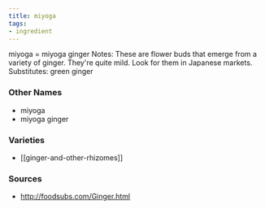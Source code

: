 ```yaml
---
title: miyoga
tags:
- ingredient
---
```

miyoga = miyoga ginger Notes: These are flower buds that emerge from a variety of ginger. They're quite mild. Look for them in Japanese markets. Substitutes: green ginger

### Other Names

* miyoga
* miyoga ginger

### Varieties

* [[ginger-and-other-rhizomes]]

### Sources
* http://foodsubs.com/Ginger.html
